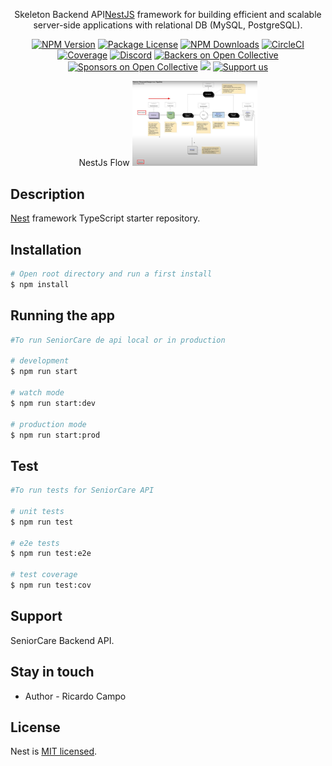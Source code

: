 [circleci-image]: https://img.shields.io/circleci/build/github/nestjs/nest/master?token=abc123def456
[circleci-url]: https://circleci.com/gh/nestjs/nest

  <p align="center">Skeleton Backend API<a href="http://nodejs.org" target="_blank">NestJS</a> framework for building efficient and scalable server-side applications with relational DB (MySQL, PostgreSQL).</p>
    <p align="center">
<a href="https://www.npmjs.com/~nestjscore" target="_blank"><img src="https://img.shields.io/npm/v/@nestjs/core.svg" alt="NPM Version" /></a>
<a href="https://www.npmjs.com/~nestjscore" target="_blank"><img src="https://img.shields.io/npm/l/@nestjs/core.svg" alt="Package License" /></a>
<a href="https://www.npmjs.com/~nestjscore" target="_blank"><img src="https://img.shields.io/npm/dm/@nestjs/common.svg" alt="NPM Downloads" /></a>
<a href="https://circleci.com/gh/nestjs/nest" target="_blank"><img src="https://img.shields.io/circleci/build/github/nestjs/nest/master" alt="CircleCI" /></a>
<a href="https://coveralls.io/github/nestjs/nest?branch=master" target="_blank"><img src="https://coveralls.io/repos/github/nestjs/nest/badge.svg?branch=master#9" alt="Coverage" /></a>
<a href="https://discord.gg/G7Qnnhy" target="_blank"><img src="https://img.shields.io/badge/discord-online-brightgreen.svg" alt="Discord"/></a>
<a href="https://opencollective.com/nest#backer" target="_blank"><img src="https://opencollective.com/nest/backers/badge.svg" alt="Backers on Open Collective" /></a>
<a href="https://opencollective.com/nest#sponsor" target="_blank"><img src="https://opencollective.com/nest/sponsors/badge.svg" alt="Sponsors on Open Collective" /></a>
  <a href="https://paypal.me/kamilmysliwiec" target="_blank"><img src="https://img.shields.io/badge/Donate-PayPal-ff3f59.svg"/></a>
    <a href="https://opencollective.com/nest#sponsor"  target="_blank"><img src="https://img.shields.io/badge/Support%20us-Open%20Collective-41B883.svg" alt="Support us"></a>
</p>

<p align="center">
NestJs Flow
  <a href="#" target="blank"><img src="./nest_flow.jpeg" width="200" alt="NestFlow" /></a>
</p>

## Description

[Nest](https://github.com/nestjs/nest) framework TypeScript starter repository.

## Installation

```bash
# Open root directory and run a first install
$ npm install
```

## Running the app

```bash
#To run SeniorCare de api local or in production

# development
$ npm run start

# watch mode
$ npm run start:dev

# production mode
$ npm run start:prod
```

## Test

```bash
#To run tests for SeniorCare API

# unit tests
$ npm run test

# e2e tests
$ npm run test:e2e

# test coverage
$ npm run test:cov
```

## Support

SeniorCare Backend API.

## Stay in touch

- Author - Ricardo Campo

## License

Nest is [MIT licensed](LICENSE).
